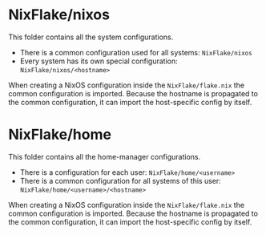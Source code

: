 # NixFlake/nixos

This folder contains all the system configurations.

- There is a common configuration used for all systems: ``NixFlake/nixos``
- Every system has its own special configuration: ``NixFlake/nixos/<hostname>``

When creating a NixOS configuration inside the ``NixFlake/flake.nix`` the common configuration is imported.
Because the hostname is propagated to the common configuration, it can import the host-specific config by itself.

# NixFlake/home

This folder contains all the home-manager configurations.

- There is a configuration for each user: ``NixFlake/home/<username>``
- There is a common configuration for all systems of this user: ``NixFlake/home/<username>/<hostname>``

When creating a NixOS configuration inside the ``NixFlake/flake.nix`` the common configuration is imported.
Because the hostname is propagated to the common configuration, it can import the host-specific config by itself.
